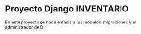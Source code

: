 # Proyecto Django INVENTARIO
En este proyecto se hace enfásis a los modelos, migraciones y el administrador de D
